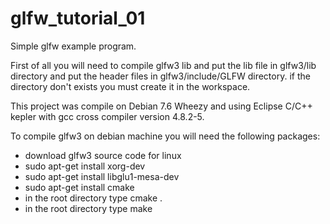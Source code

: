 glfw_tutorial_01
================

Simple glfw example program.

First of all you will need to compile glfw3 lib and put the lib file in glfw3/lib directory and put the header files in glfw3/include/GLFW directory. if the directory don't exists you must create it in the workspace.

This project was compile on Debian 7.6 Wheezy and using Eclipse C/C++ kepler with gcc cross compiler version 4.8.2-5.

To compile glfw3 on debian machine you will need the following packages:

- download glfw3 source code for linux
- sudo apt-get install xorg-dev
- sudo apt-get install libglu1-mesa-dev
- sudo apt-get install cmake
- in the root directory type cmake .
- in the root directory type make
